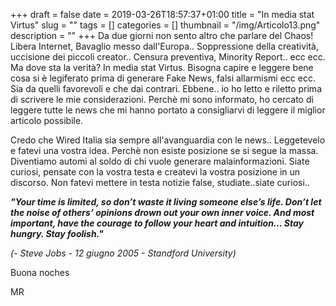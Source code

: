 +++
draft = false
date = 2019-03-26T18:57:37+01:00
title = "In media stat Virtus"
slug = ""
tags = []
categories = []
thumbnail = "/img/Articolo13.png"
description = ""
+++
Da due giorni non sento altro che parlare del Chaos! Libera Internet, Bavaglio messo dall'Europa.. Soppressione della creatività, uccisione dei piccoli creator.. Censura preventiva, Minority Report.. ecc ecc. Ma dove sta la verità? In media stat Virtus. Bisogna capire e leggere bene cosa si è legiferato prima di generare Fake News, falsi allarmismi ecc ecc. Sia da quelli favorevoli e che dai contrari. Ebbene.. io ho letto e riletto prima di scrivere le mie considerazioni. Perchè mi sono informato, ho cercato di leggere tutte le news che mi hanno portato a consigliarvi di leggere il miglior articolo possibile.

Credo che Wired Italia sia sempre all'avanguardia con le news.. Leggetevelo e fatevi una vostra idea. Perchè non esiste posizione se si segue la massa. Diventiamo automi al soldo di chi vuole generare malainformazioni. Siate curiosi, pensate con la vostra testa e createvi la vostra posizione in un discorso. Non fatevi mettere in testa notizie false, studiate..siate curiosi..

***"Your time is limited, so don’t waste it living someone else’s life. Don’t let the noise of others’ opinions drown out your own inner voice. And most important, have the courage to follow your heart and intuition… Stay hungry. Stay foolish."***

*(- Steve Jobs - 12 giugno 2005 - Standford University)*

Buona noches

MR
